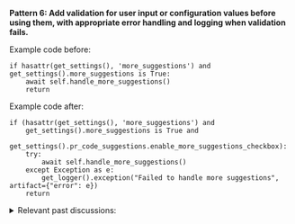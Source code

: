 <b>Pattern 6: Add validation for user input or configuration values before using them, with appropriate error handling and logging when validation fails.</b>

Example code before:
```
if hasattr(get_settings(), 'more_suggestions') and get_settings().more_suggestions is True:
    await self.handle_more_suggestions()
    return
```

Example code after:
```
if (hasattr(get_settings(), 'more_suggestions') and 
    get_settings().more_suggestions is True and 
    get_settings().pr_code_suggestions.enable_more_suggestions_checkbox):
    try:
        await self.handle_more_suggestions()
    except Exception as e:
        get_logger().exception("Failed to handle more suggestions", artifact={"error": e})
    return
```

<details><summary>Relevant past discussions: </summary>

- https://github.com/Codium-ai/pr-agent-pro/pull/918#discussion_r1944264240
- https://github.com/Codium-ai/pr-agent-pro/pull/918#discussion_r1944275185
</details>

